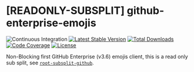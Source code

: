 # [READONLY-SUBSPLIT] github-enterprise-emojis


![Continuous Integration](https://github.com/php-api-clients/github-enterprise-emojis/workflows/Continuous%20Integration/badge.svg)
[![Latest Stable Version](https://poser.pugx.org/api-clients/github-enterprise-emojis/v/stable.png)](https://packagist.org/packages/api-clients/github-enterprise-emojis)
[![Total Downloads](https://poser.pugx.org/api-clients/github-enterprise-emojis/downloads.png)](https://packagist.org/packages/api-clients/github-enterprise-emojis)
[![Code Coverage](https://scrutinizer-ci.com/g/php-api-clients/github-enterprise-emojis/badges/coverage.png?b==)](https://scrutinizer-ci.com/g/php-api-clients/github-enterprise-emojis/?branch=)
[![License](https://poser.pugx.org/api-clients/github-enterprise-emojis/license.png)](https://packagist.org/packages/api-clients/github-enterprise-emojis)

Non-Blocking first GitHub Enterprise (v3.6) emojis client, this is a read only sub split, see [`root-subsplit-github`](https://github.com/php-api-clients/root-subsplit-github).
